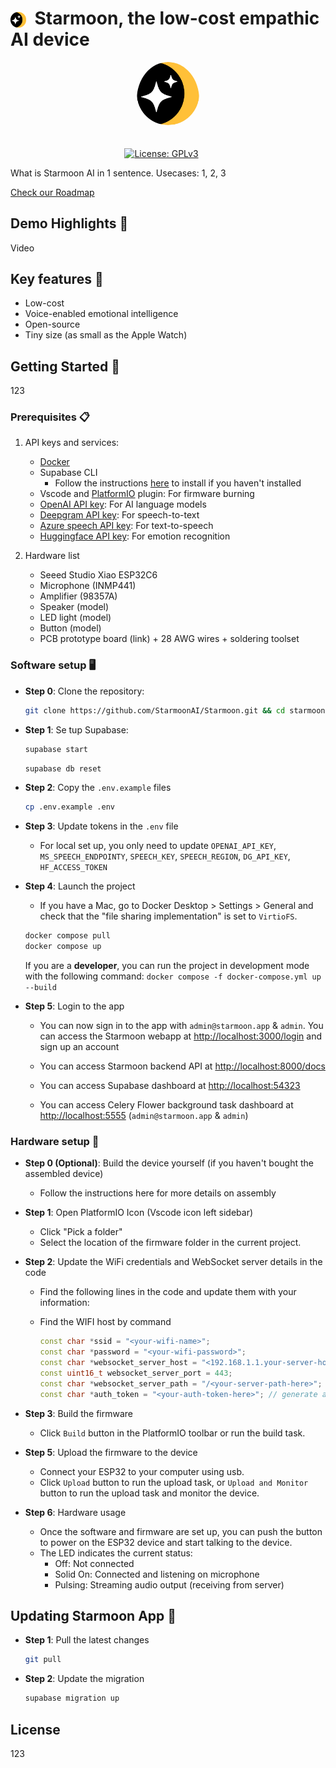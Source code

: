 # <span><img style='vertical-align: middle;' src="./logo.png" width="5%" height="5%">&nbsp; Starmoon, the low-cost empathic AI device</span>

<!-- # Starmoon, the low-cost empathic AI device -->

<div align="center">
    <img src="./logo.png" alt="Starmoon-logo" width="20%"  style="border-radius: 50%; padding-bottom: 20px"/>


<!-- [![Discord Follow](https://dcbadge.vercel.app/api/server/HUpRgp2HG8?style=flat)](https://discord.gg/HUpRgp2HG8) -->
[![License: GPLv3](https://img.shields.io/badge/license-GPLv3-blue)](https://www.gnu.org/licenses/gpl-3.0.en.html)&ensp;&ensp;&ensp;
<!-- [![GitHub Repo stars](https://img.shields.io/github/stars/quivrhq/quivr?style=social)](https://github.com/quivrhq/quivr) -->
<!-- [![Twitter Follow](https://img.shields.io/twitter/follow/StanGirard?style=social)](https://twitter.com/_StanGirard) -->

</div>

What is Starmoon AI in 1 sentence.
Usecases: 1, 2, 3

[Check our Roadmap](www.starmoon.ai)
<!-- custom voice clone, RAG, agent -->

## Demo Highlights 🎥

Video

## Key features 🎯

- Low-cost
- Voice-enabled emotional intelligence
- Open-source
- Tiny size (as small as the Apple Watch)

## Getting Started 🚀

123

### Prerequisites 📋

1. API keys and services:
   - [Docker](https://docs.docker.com/get-started/get-docker/)
   - Supabase CLI
     - Follow the instructions [here](supabase-setup.md) to install if you haven't installed
   - Vscode and [PlatformIO](https://platformio.org/install/ide?install=vscode) plugin: For firmware burning
   - [OpenAI API key](https://platform.openai.com/api-keys): For AI language models
   - [Deepgram API key](https://developers.deepgram.com/docs/create-additional-api-keys): For speech-to-text
   - [Azure speech API key](https://vitalpbx.com/blog/how-to-create-microsoft-azure-tts-api-key/): For text-to-speech
   - [Huggingface API key](https://huggingface.co/docs/api-inference/en/quicktour#get-your-api-token): For emotion recognition

2. Hardware list
   - Seeed Studio Xiao ESP32C6
   - Microphone (INMP441)
   - Amplifier (98357A)
   - Speaker (model)
   - LED light (model)
   - Button (model)
   - PCB prototype board (link) + 28 AWG wires + soldering toolset

### Software setup 🖥️

- **Step 0**: Clone the repository:

  ```bash
  git clone https://github.com/StarmoonAI/Starmoon.git && cd starmoon
  ```

- **Step 1**: Se tup Supabase:

    ```bash
    supabase start
    ```

    ```bash
    supabase db reset
    ```

- **Step 2**: Copy the `.env.example` files

  ```bash
  cp .env.example .env
  ```

- **Step 3**: Update tokens in the `.env` file
  - For local set up, you only need to update `OPENAI_API_KEY`, `MS_SPEECH_ENDPOINTY`, `SPEECH_KEY`, `SPEECH_REGION`, `DG_API_KEY`, `HF_ACCESS_TOKEN`
  
- **Step 4**: Launch the project
  - If you have a Mac, go to Docker Desktop > Settings > General and check that the "file sharing implementation" is set to `VirtioFS`.

  ```bash
  docker compose pull
  docker compose up
  ```

  If you are a **developer**, you can run the project in development mode with the following command: `docker compose -f docker-compose.yml up --build`

- **Step 5**: Login to the app

  - You can now sign in to the app with `admin@starmoon.app` & `admin`. You can access the Starmoon webapp at [http://localhost:3000/login](http://localhost:3000/login) and sign up an account

  - You can access Starmoon backend API at [http://localhost:8000/docs](http://localhost:8000/docs)

  - You can access Supabase dashboard at [http://localhost:54323](http://localhost:54323)
  
  - You can access Celery Flower background task dashboard at [http://localhost:5555](http://localhost:5555) (`admin@starmoon.app` & `admin`)

### Hardware setup 🧰

- **Step 0 (Optional)**: Build the device yourself (if you haven't bought the assembled device)
  - Follow the instructions here for more details on assembly

- **Step 1**: Open PlatformIO Icon (Vscode icon left sidebar)
  - Click "Pick a folder"
  - Select the location of the firmware folder in the current project.

- **Step 2**: Update the WiFi credentials and WebSocket server details in the code
  - Find the following lines in the code and update them with your information:
  - Find the WIFI host by command

    ```cpp
    const char *ssid = "<your-wifi-name>";
    const char *password = "<your-wifi-password>";
    const char *websocket_server_host = "<192.168.1.1.your-server-host>";
    const uint16_t websocket_server_port = 443;
    const char *websocket_server_path = "/<your-server-path-here>";
    const char *auth_token = "<your-auth-token-here>"; // generate auth-token in your starmoon account
    ```

- **Step 3**: Build the firmware
  - Click `Build` button in the PlatformIO toolbar or run the build task.

- **Step 5**: Upload the firmware to the device
  - Connect your ESP32 to your computer using usb.
  - Click `Upload` button to run the upload task, or `Upload and Monitor` button to run the upload task and monitor the device.
  
- **Step 6**: Hardware usage
  - Once the software and firmware are set up, you can push the button to power on the ESP32 device and start talking to the device.
  - The LED indicates the current status:
    - Off: Not connected
    - Solid On: Connected and listening on microphone
    - Pulsing: Streaming audio output (receiving from server)
  
## Updating Starmoon App 🚀

- **Step 1**: Pull the latest changes

  ```bash
  git pull
  ```

- **Step 2**: Update the migration

  ```bash
  supabase migration up
  ```


## License

123
